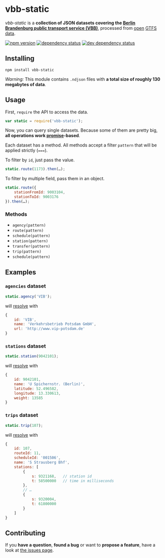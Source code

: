 # vbb-static

*vbb-static* is a **collection of JSON datasets covering the [Berlin Brandenburg public transport service (VBB)](http://www.vbb.de/)**, processed from [open](http://daten.berlin.de/datensaetze/vbb-fahrplandaten-juni-2015-bis-dezember-2015) [GTFS](https://developers.google.com/transit/gtfs/) [data](https://github.com/derhuerst/vbb-gtfs).

[![npm version](https://img.shields.io/npm/v/vbb-static.svg)](https://www.npmjs.com/package/vbb-static)
[![dependency status](https://img.shields.io/david/derhuerst/vbb-static.svg)](https://david-dm.org/derhuerst/vbb-static)
[![dev dependency status](https://img.shields.io/david/dev/derhuerst/vbb-static.svg)](https://david-dm.org/derhuerst/vbb-static#info=devDependencies)



## Installing

```shell
npm install vbb-static
```

*Warning:* This module contains `.ndjson` files with **a total size of roughly 130 megabytes of data**.



## Usage

First, `require` the API to access the data.

```javascript
var static = require('vbb-static');
```

Now, you can query single datasets. Because some of them are pretty big, **all operations work [promise](http://documentup.com/kriskowal/q/)-based**.

Each dataset has a method. All methods accept a filter `pattern` that will be applied strictly (`===`).

To filter by `id`, just pass the value.

```javascript
static.route(1173).then(…);
```

To filter by multiple field, pass them in an object.

```javascript
static.route({
	stationFromId: 9003104,
	stationToId: 9003176
}).then(…);
```

### Methods

- `agency(pattern)`
- `route(pattern)`
- `schedule(pattern)`
- `station(pattern)`
- `transfer(pattern)`
- `trip(pattern)`
- `schedule(pattern)`



## Examples


### `agencies` dataset

```javascript
static.agency('VIB');
```

will [resolve](http://documentup.com/kriskowal/q/#tutorial) with

```javascript
{
	id: 'VIB',
	name: 'Verkehrsbetrieb Potsdam GmbH',
	url: 'http://www.vip-potsdam.de'
}
```


### `stations` dataset

```javascript
static.station(9042101);
```

will [resolve](http://documentup.com/kriskowal/q/#tutorial) with

```javascript
{
	id: 9042101,
	name: 'U Spichernstr. (Berlin)',
	latitude: 52.496582,
	longitude: 13.330613,
	weight: 13585
}
```


### `trips` dataset

```javascript
static.trip(107);
```

will [resolve](http://documentup.com/kriskowal/q/#tutorial) with

```javascript
{
	id: 107,
	routeId: 11,
	scheduleId: '001506',
	name: 'S Strausberg Bhf',
	stations: [
		{
			s: 9321168,   // station id
			t: 58500000   // time in milliseconds
		},
		// …
		{
			s: 9320004,
			t: 61800000
		}
	]
}
```



## Contributing

If you **have a question**, **found a bug** or want to **propose a feature**, have a look at [the issues page](https://github.com/derhuerst/vbb-static/issues).
